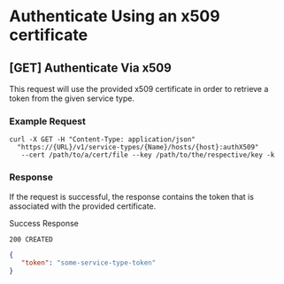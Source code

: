 # Authenticate Using an x509 certificate

## [GET] Authenticate Via x509

This request will use the provided x509 certificate in order to retrieve
a token from the given service type.

### Example Request

```
curl -X GET -H "Content-Type: application/json"
  "https://{URL}/v1/service-types/{Name}/hosts/{host}:authX509" 
   --cert /path/to/a/cert/file --key /path/to/the/respective/key -k
```

 ### Response
 
 If the request is successful, the response contains the token that is associated with the provided certificate.
 
 Success Response
 
 `200 CREATED`
 
 ```json
 {
    "token": "some-service-type-token"
 }
  ```